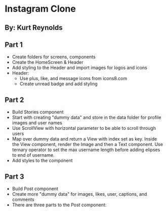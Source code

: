 # Instagram Clone

## By: Kurt Reynolds

## Part 1

- Create folders for screens, components
- Create the HomeScreen & Header
- Add styling to the Header and import images for logos and icons
- Header:
  - Use plus, like, and message icons from icons8.com
  - Create unread badge and add styling

## Part 2

- Build Stories component
- Start with creating "dummy data" and store in the data folder for profile images and user names
- Use ScrollView with horizontal parameter to be able to scroll through users
- Map over dummy data and return a View with index set as key. Inside the View component, render the Image and then a Text component. Use ternary operator to set the max username length before adding elipses to end of username.
- Add styles to the component

## Part 3

- Build Post component
- Create more "dummy data" for images, likes, user, captions, and comments
- There are three parts to the Post component:
